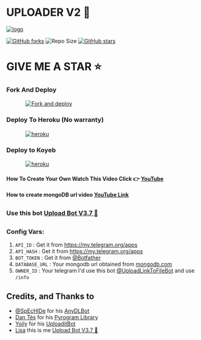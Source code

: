 # UPLOADER V2 🚀

[![logo](https://c.tenor.com/FU4mw1elg4QAAAAd/blackpink-kpop.gif)](https://telegram.dog/UploadLinkToFileBot)

[![GitHub forks](https://img.shields.io/github/forks/LISA-KOREA/UPLOADER-BOT-V2?&style=flat-square&logo=github)](https://github.com/LISA-KOREA/UPLOADER-BOT-V2/fork)
![Repo Size](https://img.shields.io/github/repo-size/LISA-KOREA/UPLOADER-BOT-V2?&style=flat-square&logo=github)
[![GitHub stars](https://img.shields.io/github/stars/LISA-KOREA/UPLOADER-BOT-V2?&style=flat-square&logo=github)](https://github.com/LISA-KOREA/UPLOADER-BOT-V2/stargazers)

  
# GIVE ME A STAR ⭐

### Fork And Deploy

  ㅤ ㅤ   ㅤ <a href="https://github.com/LISA-KOREA/UPLOADER-BOT-V2/fork"><img alt="Fork and deploy" src="https://img.shields.io/badge/-Fork%20And%20Deploy-black?style=for-the-badge&logo=github&logoColor=white"/></a> 



### Deploy To Heroku (No warranty)

  ㅤ ㅤ   ㅤ <a href="https://dashboard.heroku.com/new?template=https://github.com/ibrahimbadusha296/Url-V2-Heroku"><img alt="heroku" src="https://img.shields.io/badge/-Deploy%20To%20Heroku-purple?style=for-the-badge&logo=heroku&logoColor=white"/></a> 

### Deploy to Koyeb

  ㅤ ㅤ   ㅤ <a href="https://app.koyeb.com/deploy?type=git&repository=github.com/LISA-KOREA/UPLOADER-BOT-V2&branch=Master&name=uploaderbotv2"><img alt="heroku" src="https://img.shields.io/badge/-Deploy%20To%20Koyeb-black?style=for-the-badge&logo=koyeb&logoColor=white"/></a> 

#### How To Create Your Own Watch This Video Click 👉 [YouTube](https://youtu.be/UcRYSUdaFlo)


#### How to create mongoDB url video [YouTube Link](https://youtu.be/VudXkbirhM8)

## 

### Use this bot [Upload Bot V3.7 🚀](http://t.me/UploadLinkToFileBot)

##

### Config Vars:

1. `API_ID` : Get it from https://my.telegram.org/apps 
2. `API_HASH` : Get it from https://my.telegram.org/apps
3. `BOT_TOKEN` : Get it from [@Botfather](https://t.me/botfather)
4. `DATABASE_URL` : Your mongodb url obtained from [mongodb.com](https://www.mongodb.com)
5. `OWNER_ID` : Your telegram I'd use this bot [@UploadLinkToFileBot](https://telegram.dog/UploadLinkToFileBot) and use `/info`





## Credits, and Thanks to

* [@SpEcHlDe](https://t.me/ThankTelegram) for his [AnyDLBot](https://telegram.dog/AnyDLBot)
* [Dan Tès](https://t.me/haskell) for his [Pyrogram Library](https://github.com/pyrogram/pyrogram)
* [Yoily](https://t.me/YoilyL) for his [UploaditBot](https://telegram.dog/UploaditBot)
* [Lisa](https://t.me/LISA_FAN_LK) this is me [Upload Bot V3.7 🚀](https://telegram.dog/UploadLinkToFileBot)
